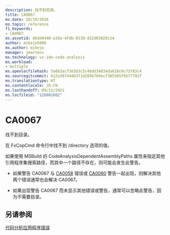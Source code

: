 ```yaml
---
description: 找不到目录。
title: CA0067
ms.date: 10/19/2016
ms.topic: reference
f1_keywords:
- CA0067
ms.assetid: d6dd4448-a3da-4fdb-8138-d22d03020c24
author: mikejo5000
ms.author: mikejo
manager: jmartens
ms.technology: vs-ide-code-analysis
ms.workload:
- multiple
ms.openlocfilehash: 5a863acf3e5b3c5c4bdd34034da618c0c73783c4
ms.sourcegitcommit: b12a38744db371d2894769ecf305585f9577792f
ms.translationtype: HT
ms.contentlocale: zh-CN
ms.lasthandoff: 09/13/2021
ms.locfileid: "126601602"
---
```

# <a name="ca0067"></a>CA0067
找不到目录。

在 FxCopCmd 命令行中找不到 /directory 选项的值。

如果使用 MSBuild 的 CodeAnalysisDependentAssemblyPaths 属性来指定其他引用程序集搜索路径，而其中一个路径不存在，则可能会发生此警告。

- 如果警告 CA0067 与 [CA0058](ca0058.md) 错误或 [CA0060](ca0060.md) 警告一起出现，则解决其他两个错误通常也会解决 CA0067。

- 如果出现警告 CA0067 而未显示其他错误或警告，通常可以忽略此警告，因为不需要目录。

## <a name="see-also"></a>另请参阅
[代码分析应用程序错误](../code-quality/code-analysis-application-errors.md)
